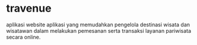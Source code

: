 # travenue
aplikasi website  aplikasi yang memudahkan pengelola  destinasi wisata dan wisatawan dalam melakukan pemesanan serta transaksi layanan pariwisata  secara online.

